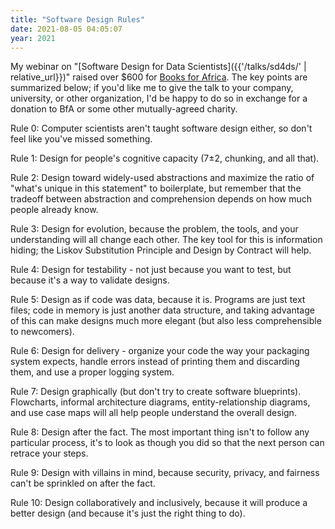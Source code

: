 ```yaml
---
title: "Software Design Rules"
date: 2021-08-05 04:05:07
year: 2021
---
```


My webinar on "[Software Design for Data Scientists]({{'/talks/sd4ds/' | relative_url}})" raised over $600 for [Books for Africa](https://www.booksforafrica.org/). The key points are summarized below; if you'd like me to give the talk to your company, university, or other organization, I'd be happy to do so in exchange for a donation to BfA or some other mutually-agreed charity.

Rule 0: Computer scientists aren't taught software design either, so don't feel like you've missed something.

Rule 1: Design for people's cognitive capacity (7±2, chunking, and all that).

Rule 2: Design toward widely-used abstractions and maximize the ratio of "what's unique in this statement" to boilerplate, but remember that the tradeoff between abstraction and comprehension depends on how much people already know.

Rule 3: Design for evolution, because the problem, the tools, and your understanding will all change each other. The key tool for this is information hiding; the Liskov Substitution Principle and Design by Contract will help.

Rule 4: Design for testability - not just because you want to test, but because it's a way to validate designs.

Rule 5: Design as if code was data, because it is. Programs are just text files; code in memory is just another data structure, and taking advantage of this can make designs much more elegant (but also less comprehensible to newcomers).

Rule 6: Design for delivery - organize your code the way your packaging system expects, handle errors instead of printing them and discarding them, and use a proper logging system.

Rule 7: Design graphically (but don't try to create software blueprints). Flowcharts, informal architecture diagrams, entity-relationship diagrams, and use case maps will all help people understand the overall design.

Rule 8: Design after the fact. The most important thing isn't to follow any particular process, it's to look as though you did so that the next person can retrace your steps.

Rule 9: Design with villains in mind, because security, privacy, and fairness can't be sprinkled on after the fact.

Rule 10: Design collaboratively and inclusively, because it will produce a better design (and because it's just the right thing to do).
